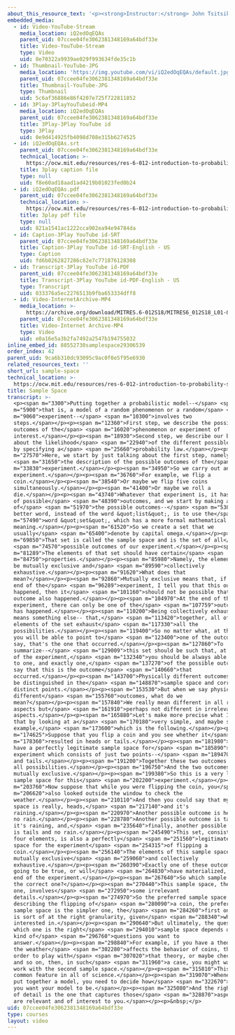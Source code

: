 ```yaml
---
about_this_resource_text: '<p><strong>Instructor:</strong> John Tsitsiklis</p>'
embedded_media:
  - id: Video-YouTube-Stream
    media_location: iQ2edOqEQAs
    parent_uid: 07ccee04fe3062381348169a64bdf33e
    title: Video-YouTube-Stream
    type: Video
    uid: 8e70322a9939ae029f993634fde35c1b
  - id: Thumbnail-YouTube-JPG
    media_location: 'https://img.youtube.com/vi/iQ2edOqEQAs/default.jpg'
    parent_uid: 07ccee04fe3062381348169a64bdf33e
    title: Thumbnail-YouTube-JPG
    type: Thumbnail
    uid: 5c6af36886e86f4207e725f722811852
  - id: 3Play-3PlayYouTubeid-MP4
    media_location: iQ2edOqEQAs
    parent_uid: 07ccee04fe3062381348169a64bdf33e
    title: 3Play-3Play YouTube id
    type: 3Play
    uid: 0e9d414925fb4098d708e315b6274525
  - id: iQ2edOqEQAs.srt
    parent_uid: 07ccee04fe3062381348169a64bdf33e
    technical_location: >-
      https://ocw.mit.edu/resources/res-6-012-introduction-to-probability-spring-2018/part-i-the-fundamentals/sample-space/iQ2edOqEQAs.srt
    title: 3play caption file
    type: null
    uid: f8e60ad18aad1ad4219b01023fed0b24
  - id: iQ2edOqEQAs.pdf
    parent_uid: 07ccee04fe3062381348169a64bdf33e
    technical_location: >-
      https://ocw.mit.edu/resources/res-6-012-introduction-to-probability-spring-2018/part-i-the-fundamentals/sample-space/iQ2edOqEQAs.pdf
    title: 3play pdf file
    type: null
    uid: 821a1541ac1222cca902ea94e94784da
  - id: Caption-3Play YouTube id-SRT
    parent_uid: 07ccee04fe3062381348169a64bdf33e
    title: Caption-3Play YouTube id-SRT-English - US
    type: Caption
    uid: fd6b0262827286c82e7c771876128308
  - id: Transcript-3Play YouTube id-PDF
    parent_uid: 07ccee04fe3062381348169a64bdf33e
    title: Transcript-3Play YouTube id-PDF-English - US
    type: Transcript
    uid: 033376a5ec2276513b9fba653334dff8
  - id: Video-InternetArchive-MP4
    media_location: >-
      https://archive.org/download/MITRES.6-012S18/MITRES6_012S18_L01-02_300k.mp4
    parent_uid: 07ccee04fe3062381348169a64bdf33e
    title: Video-Internet Archive-MP4
    type: Video
    uid: e0a16e5a3b2fa7492a2547b194755032
inline_embed_id: 88552730samplespace29306539
order_index: 42
parent_uid: 9ca6b310dc93095c9ac0f0e5f95e6930
related_resources_text: ''
short_url: sample-space
technical_location: >-
  https://ocw.mit.edu/resources/res-6-012-introduction-to-probability-spring-2018/part-i-the-fundamentals/sample-space
title: Sample Space
transcript: >-
  <p><span m="3300">Putting together a probabilistic model--</span> <span
  m="5900">that is, a model of a random phenomenon or a random</span> <span
  m="9060">experiment--</span> <span m="10300">involves two
  steps.</span></p><p><span m="12360">First step, we describe the possible
  outcomes of the</span> <span m="16020">phenomenon or experiment of
  interest.</span></p><p><span m="18930">Second step, we describe our beliefs
  about the likelihood</span> <span m="22940">of the different possible outcomes
  by specifying a</span> <span m="25660">probability law.</span></p><p><span
  m="27570">Here, we start by just talking about the first step, namely,</span>
  <span m="31650">the description of the possible outcomes of the</span> <span
  m="33830">experiment.</span></p><p><span m="34950">So we carry out an
  experiment.</span></p><p><span m="36760">For example, we flip a
  coin.</span></p><p><span m="38540">Or maybe we flip five coins
  simultaneously.</span></p><p><span m="41400">Or maybe we roll a
  die.</span></p><p><span m="43740">Whatever that experiment is, it has a number
  of possible</span> <span m="48390">outcomes, and we start by making a list
  of</span> <span m="51970">the possible outcomes--</span> <span m="53830">or, a
  better word, instead of the word &quot;list&quot;, is to use the</span> <span
  m="57490">word &quot;set&quot;, which has a more formal mathematical
  meaning.</span></p><p><span m="61520">So we create a set that we
  usually</span> <span m="65400">denote by capital omega.</span></p><p><span
  m="69850">That set is called the sample space and is the set of all</span>
  <span m="74570">possible outcomes of our experiment.</span></p><p><span
  m="81289">The elements of that set should have certain</span> <span
  m="84750">properties.</span></p><p><span m="85980">Namely, the elements should
  be mutually exclusive and</span> <span m="89590">collectively
  exhaustive.</span></p><p><span m="91620">What does that
  mean?</span></p><p><span m="92860">Mutually exclusive means that, if at the
  end of the</span> <span m="96289">experiment, I tell you that this outcome
  happened, then it</span> <span m="101160">should not be possible that this
  outcome also happened.</span></p><p><span m="104970">At the end of the
  experiment, there can only be one of the</span> <span m="107759">outcomes that
  has happened.</span></p><p><span m="110200">Being collectively exhaustive
  means something else-- that,</span> <span m="113420">together, all of these
  elements of the set exhaust</span> <span m="117330">all the
  possibilities.</span></p><p><span m="119400">So no matter what, at the end,
  you will be able to point to</span> <span m="123400">one of the outcomes and
  say, that's the one that occurred.</span></p><p><span m="127860">To
  summarize--</span> <span m="129009">this set should be such that, at the end
  of the experiment,</span> <span m="132340">you should be always able to point
  to one, and exactly one,</span> <span m="137270">of the possible outcomes and
  say that this is the outcome</span> <span m="140660">that
  occurred.</span></p><p><span m="143700">Physically different outcomes should
  be distinguished in the</span> <span m="148870">sample space and correspond to
  distinct points.</span></p><p><span m="153530">But when we say physically
  different</span> <span m="155760">outcomes, what do we
  mean?</span></p><p><span m="157840">We really mean different in all relevant
  aspects but</span> <span m="161910">perhaps not different in irrelevant
  aspects.</span></p><p><span m="165880">Let's make more precise what I mean by
  that by looking at a</span> <span m="170180">very simple, and maybe silly,
  example,</span> <span m="173600">which is the following.</span></p><p><span
  m="174625">Suppose that you flip a coin and you see whether it</span> <span
  m="178360">resulted in heads or tails.</span></p><p><span m="181980">So you
  have a perfectly legitimate sample space for</span> <span m="185890">this
  experiment which consists of just two points--</span> <span m="189470">heads
  and tails.</span></p><p><span m="191200">Together these two outcomes exhaust
  all possibilities.</span></p><p><span m="196750">And the two outcomes are
  mutually exclusive.</span></p><p><span m="199380">So this is a very legitimate
  sample space for this</span> <span m="202200">experiment.</span></p><p><span
  m="203760">Now suppose that while you were flipping the coin, you</span> <span
  m="206620">also looked outside the window to check the
  weather.</span></p><p><span m="210110">And then you could say that my sample
  space is really, heads,</span> <span m="217140">and it's
  raining.</span></p><p><span m="220970">Another possible outcome is heads and
  no rain.</span></p><p><span m="228780">Another possible outcome is tails, and
  it's raining, and,</span> <span m="235640">finally, another possible outcome
  is tails and no rain.</span></p><p><span m="245490">This set, consisting of
  four elements, is also a perfectly</span> <span m="251560">legitimate sample
  space for the experiment</span> <span m="254315">of flipping a
  coin.</span></p><p><span m="256140">The elements of this sample space are
  mutually exclusive</span> <span m="259060">and collectively
  exhaustive.</span></p><p><span m="260390">Exactly one of these outcomes is
  going to be true, or will</span> <span m="264830">have materialized, at the
  end of the experiment.</span></p><p><span m="267640">So which sample space is
  the correct one?</span></p><p><span m="270440">This sample space, the second
  one, involves</span> <span m="272950">some irrelevant
  details.</span></p><p><span m="274970">So the preferred sample space for
  describing the flipping of</span> <span m="280090">a coin, the preferred
  sample space is the simpler one, the</span> <span m="284260">first one, which
  is sort of at the right granularity, given</span> <span m="288340">what we're
  interested in.</span></p><p><span m="290640">But ultimately, the question of
  which one is the right</span> <span m="294010">sample space depends on what
  kind of</span> <span m="296760">questions you want to
  answer.</span></p><p><span m="298840">For example, if you have a theory that
  the weather</span> <span m="302280">affects the behavior of coins, then, in
  order to play with</span> <span m="307020">that theory, or maybe check it out,
  and so on, then, in such</span> <span m="311960">a case, you might want to
  work with the second sample space.</span></p><p><span m="315810">This is a
  common feature in all of science.</span></p><p><span m="319070">Whenever you
  put together a model, you need to decide how</span> <span m="322670">detailed
  you want your model to be.</span></p><p><span m="325080">And the right level
  of detail is the one that captures those</span> <span m="328870">aspects that
  are relevant and of interest to you.</span></p><p>&nbsp;</p>
uid: 07ccee04fe3062381348169a64bdf33e
type: courses
layout: video
---
```

